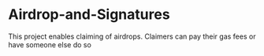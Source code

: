 # Airdrop-and-Signatures
This project enables claiming of airdrops. Claimers can pay their gas fees or have someone else do so
